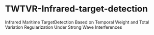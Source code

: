 # TWTVR-Infrared-target-detection
Infrared Maritime TargetDetection Based on Temporal Weight and Total Variation Regularization Under Strong Wave Interferences
